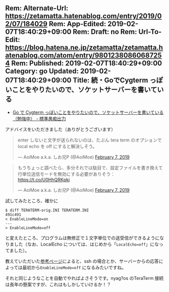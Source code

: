 Rem: Alternate-Url: https://zetamatta.hatenablog.com/entry/2019/02/07/184029
Rem: App-Edited: 2019-02-07T18:40:29+09:00
Rem: Draft: no
Rem: Url-To-Edit: https://blog.hatena.ne.jp/zetamatta/zetamatta.hatenablog.com/atom/entry/98012380860687254
Rem: Published: 2019-02-07T18:40:29+09:00
Category: go
Updated: 2019-02-07T18:40:29+09:00
Title: 続・GoでCygterm っぽいことをやりたいので、ソケットサーバーを書いている
---
* [Go で Cygterm っぽいことをやりたいので、ソケットサーバーを書いている（勉強中） - 標準愚痴出力](http://zetamatta.hatenablog.com/entry/2019/02/04/235547)

アドバイスをいただきました（ありがとうございます）

<blockquote class="twitter-tweet"><p lang="ja" dir="ltr">enter しないと文字が送られないのは、たぶん tera term のオプションで local echo を off にすると解決しそう。</p>&mdash; AoiMoe a.k.a. しお兄P (@AoiMoe) <a href="https://twitter.com/AoiMoe/status/1093405581627379713?ref_src=twsrc%5Etfw">February 7, 2019</a></blockquote> <script async src="https://platform.twitter.com/widgets.js" charset="utf-8"></script>

<blockquote class="twitter-tweet"><p lang="ja" dir="ltr">もうちょっと調べたら、多分それでは駄目で、設定ファイルを書き換えて行単位送信モードを無効にする必要がありそう：<a href="https://t.co/U0HhQRKpkj">https://t.co/U0HhQRKpkj</a></p>&mdash; AoiMoe a.k.a. しお兄P (@AoiMoe) <a href="https://twitter.com/AoiMoe/status/1093411801948028928?ref_src=twsrc%5Etfw">February 7, 2019</a></blockquote> <script async src="https://platform.twitter.com/widgets.js" charset="utf-8"></script>

試してみたところ、確かに

```
$ diff TERATERM-orig.INI TERATERM.INI
491c491
< EnableLineMode=on
---
> EnableLineMode=off
```

と変えたところ、プログラムは無修正で１文字単位での送受信ができるようになりました（なお、LocalEcho については、はじめから「`LocalEcho=off`」になってました）。

教えていただいた[参考ページ](https://ttssh2.osdn.jp/manual/ja/setup/teraterm-com.html)によると、ssh の場合とか、サーバーからの応答によっては最初から`EnableLineMode=off` になるみたいですね。

それと同じようなことを自動でやればよさそうです。nyag?os のTeraTerm 接続は長年の懸案ですが、これはもしかしていけるか！？